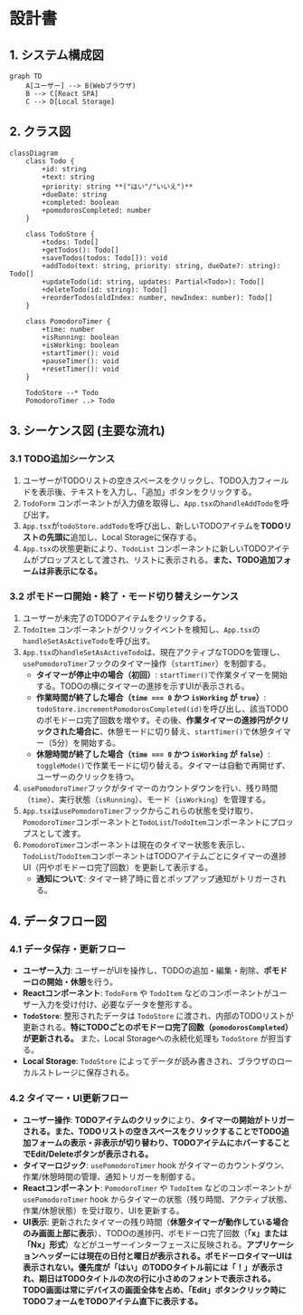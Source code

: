 # 設計書

## 1. システム構成図

```mermaid
graph TD
    A[ユーザー] --> B(Webブラウザ)
    B --> C[React SPA]
    C --> D[Local Storage]
```

## 2. クラス図

```mermaid
classDiagram
    class Todo {
        +id: string
        +text: string
        +priority: string **("はい"/"いいえ")**
        +dueDate: string
        +completed: boolean
        +pomodorosCompleted: number
    }

    class TodoStore {
        +todos: Todo[]
        +getTodos(): Todo[]
        +saveTodos(todos: Todo[]): void
        +addTodo(text: string, priority: string, dueDate?: string): Todo[]
        +updateTodo(id: string, updates: Partial<Todo>): Todo[]
        +deleteTodo(id: string): Todo[]
        +reorderTodos(oldIndex: number, newIndex: number): Todo[]
    }

    class PomodoroTimer {
        +time: number
        +isRunning: boolean
        +isWorking: boolean
        +startTimer(): void
        +pauseTimer(): void
        +resetTimer(): void
    }

    TodoStore --* Todo
    PomodoroTimer ..> Todo
```

## 3. シーケンス図 (主要な流れ)

### 3.1 TODO追加シーケンス
1. ユーザーがTODOリストの空きスペースをクリックし、TODO入力フィールドを表示後、テキストを入力し、「追加」ボタンをクリックする。
2. `TodoForm` コンポーネントが入力値を取得し、`App.tsx`の`handleAddTodo`を呼び出す。
3. `App.tsx`が`todoStore.addTodo`を呼び出し、新しいTODOアイテムを**TODOリストの先頭に**追加し、Local Storageに保存する。
4. `App.tsx`の状態更新により、`TodoList` コンポーネントに新しいTODOアイテムがプロップスとして渡され、リストに表示される。**また、TODO追加フォームは非表示になる。**

### 3.2 ポモドーロ開始・終了・モード切り替えシーケンス
1. ユーザーが未完了のTODOアイテムをクリックする。
2. `TodoItem` コンポーネントがクリックイベントを検知し、`App.tsx`の`handleSetAsActiveTodo`を呼び出す。
3. `App.tsx`の`handleSetAsActiveTodo`は、現在アクティブなTODOを管理し、`usePomodoroTimer`フックのタイマー操作（`startTimer`）を制御する。
    - **タイマーが停止中の場合（初回）**: `startTimer()`で作業タイマーを開始する。TODOの横にタイマーの進捗を示すUIが表示される。
    - **作業時間が終了した場合（`time === 0` かつ `isWorking` が `true`）**: `todoStore.incrementPomodorosCompleted(id)`を呼び出し、該当TODOのポモドーロ完了回数を増やす。その後、**作業タイマーの進捗円がクリックされた場合に**、休憩モードに切り替え、`startTimer()`で休憩タイマー（5分）を開始する。
    - **休憩時間が終了した場合（`time === 0` かつ `isWorking` が `false`）**: `toggleMode()`で作業モードに切り替える。タイマーは自動で再開せず、ユーザーのクリックを待つ。
4. `usePomodoroTimer`フックがタイマーのカウントダウンを行い、残り時間（`time`）、実行状態（`isRunning`）、モード（`isWorking`）を管理する。
5. `App.tsx`は`usePomodoroTimer`フックからこれらの状態を受け取り、`PomodoroTimer`コンポーネントと`TodoList`/`TodoItem`コンポーネントにプロップスとして渡す。
6. `PomodoroTimer`コンポーネントは現在のタイマー状態を表示し、`TodoList`/`TodoItem`コンポーネントはTODOアイテムごとにタイマーの進捗UI（円やポモドーロ完了回数）を更新して表示する。
    - **通知について**: タイマー終了時に音とポップアップ通知がトリガーされる。

## 4. データフロー図

### 4.1 データ保存・更新フロー
- **ユーザー入力**: ユーザーがUIを操作し、TODOの追加・編集・削除、**ポモドーロの開始・休憩**を行う。
- **Reactコンポーネント**: `TodoForm` や `TodoItem` などのコンポーネントがユーザー入力を受け付け、必要なデータを整形する。
- **`TodoStore`**: 整形されたデータは `TodoStore` に渡され、内部のTODOリストが更新される。**特にTODOごとのポモドーロ完了回数（`pomodorosCompleted`）が更新される。** また、Local Storageへの永続化処理も `TodoStore` が担当する。
- **Local Storage**: `TodoStore` によってデータが読み書きされ、ブラウザのローカルストレージに保存される。

### 4.2 タイマー・UI更新フロー
- **ユーザー操作**: **TODOアイテムのクリック**により、**タイマーの開始がトリガーされる。また、TODOリストの空きスペースをクリックすることでTODO追加フォームの表示・非表示が切り替わり、TODOアイテムにホバーすることでEdit/Deleteボタンが表示される。**
- **タイマーロジック**: `usePomodoroTimer` hook がタイマーのカウントダウン、作業/休憩時間の管理、通知トリガーを制御する。
- **Reactコンポーネント**: `PomodoroTimer` や `TodoItem` などのコンポーネントが `usePomodoroTimer` hook からタイマーの状態（残り時間、アクティブ状態、作業/休憩状態）を受け取り、UIを更新する。
- **UI表示**: 更新されたタイマーの残り時間（**休憩タイマーが動作している場合のみ画面上部に表示**）、TODOの進捗円、ポモドーロ完了回数（**「x」または「Nx」形式**）などがユーザーインターフェースに反映される。**アプリケーションヘッダーには現在の日付と曜日が表示される。ポモドーロタイマーUIは表示されない。優先度が「はい」のTODOタイトル前には「！」が表示され、期日はTODOタイトルの次の行に小さめのフォントで表示される。TODO画面は常にデバイスの画面全体を占め、「Edit」ボタンクリック時にTODOフォームをTODOアイテム直下に表示する。**